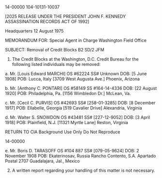 14-00000
104-10131-10037

[2025 RELEASE UNDER THE PRESIDENT JOHN F. KENNEDY ASSASSINATION RECORDS ACT OF 1992]

Headquarters
12 August 1975

MEMORANDUM FOR: Special Agent in Charge
Washington Field Office

SUBJECT: Removal of Credit Blocks
B2 SD/2 JFM

1. The Credit Blocks at the Washington, D.C. Credit
Bureau for the following listed individuals may be removed:

a. Mr. [Louis Edward MARCHI]
OS #62224
SS# Unknown
DOB: [5 June 1908]
POB: Lucca, Italy
[3709 West Augusta Ave.]
Phoenix, Arizona

b. Mr. [Anthony C. PONTARI]
OS #58149
SS #164-14-4336
DOB: [22 August 1920]
POB: Philadelphia, Pa.
[1156 Wimbledon Dr.]
McLean, Va.

c. Mr. [Cecil C. PURVIS]
OS #42693
SS# [258-01-3285]
DOB: [8 December 1917]
POB: Ellabelle, Georgia
[519 Cavalier Drive]
Alexandria, Virginia

d. Mr. Walter S. SNOWDON
OS #43481
SS# [227-12-9052]
DOB: [3 April 1918]
POB: Plainfield, N.J.
[11321 Myrtle Lane]
Reston, Virginia

RETURN TO CIA
Background Use Only
Do Not Reproduce

14-00000

e. Mr. Boris D. TARASOFF
OS #104 887
SS# [079-05-9624]
DOB: 2 November 1908
POB: Ekaterinosav, Russia
Rancho Contento, S.A.
Apartado Postal 2707
Guadalajara, Jal., Mexico

2. A written report regarding your handling of this
matter is not necessary.
